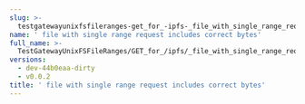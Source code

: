```yaml
---
slug: >-
  testgatewayunixfsfileranges-get_for_-ipfs-_file_with_single_range_request_includes_correct_bytes
name: ' file with single range request includes correct bytes'
full_name: >-
  TestGatewayUnixFSFileRanges/GET_for_/ipfs/_file_with_single_range_request_includes_correct_bytes
versions:
  - dev-44b0eaa-dirty
  - v0.0.2
title: ' file with single range request includes correct bytes'
---
```


